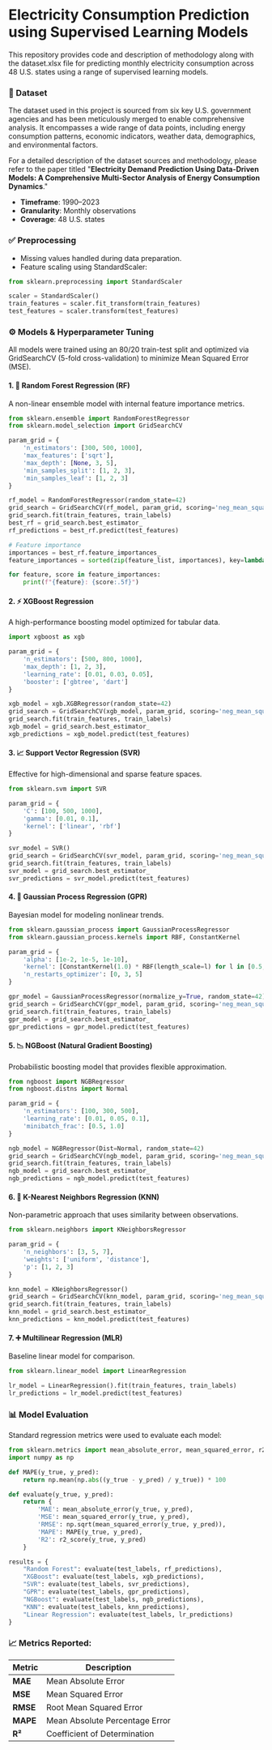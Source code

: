 # Electricity Consumption Prediction using Supervised Learning Models

This repository provides code and description of methodology along with the dataset.xlsx file for predicting monthly electricity consumption across 48 U.S. states using a range of supervised learning models.

### 📁 Dataset
The dataset used in this project is sourced from six key U.S. government agencies and has been meticulously merged to enable comprehensive analysis. It encompasses a wide range of data points, including energy consumption patterns, economic indicators, weather data, demographics, and environmental factors.

For a detailed description of the dataset sources and methodology, please refer to the paper titled "**Electricity Demand Prediction Using Data-Driven Models: A Comprehensive Multi-Sector Analysis of Energy Consumption Dynamics**."
- **Timeframe**: 1990–2023
- **Granularity**: Monthly observations
- **Coverage**: 48 U.S. states

### ✅ Preprocessing
- Missing values handled during data preparation.
- Feature scaling using StandardScaler:

```python
from sklearn.preprocessing import StandardScaler

scaler = StandardScaler()
train_features = scaler.fit_transform(train_features)
test_features = scaler.transform(test_features)
```
### ⚙️ Models & Hyperparameter Tuning
All models were trained using an 80/20 train-test split and optimized via GridSearchCV (5-fold cross-validation) to minimize Mean Squared Error (MSE).

#### 1. 🌲 Random Forest Regression (RF)

A non-linear ensemble model with internal feature importance metrics.

```python
from sklearn.ensemble import RandomForestRegressor
from sklearn.model_selection import GridSearchCV

param_grid = {
    'n_estimators': [300, 500, 1000],
    'max_features': ['sqrt'],
    'max_depth': [None, 3, 5],
    'min_samples_split': [1, 2, 3],
    'min_samples_leaf': [1, 2, 3]
}

rf_model = RandomForestRegressor(random_state=42)
grid_search = GridSearchCV(rf_model, param_grid, scoring='neg_mean_squared_error', cv=5, verbose=1, n_jobs=-1)
grid_search.fit(train_features, train_labels)
best_rf = grid_search.best_estimator_
rf_predictions = best_rf.predict(test_features)

# Feature importance
importances = best_rf.feature_importances_
feature_importances = sorted(zip(feature_list, importances), key=lambda x: x[1], reverse=True)[:10]

for feature, score in feature_importances:
    print(f"{feature}: {score:.5f}")
```
#### 2. ⚡ XGBoost Regression
A high-performance boosting model optimized for tabular data.

```python
import xgboost as xgb

param_grid = {
    'n_estimators': [500, 800, 1000],
    'max_depth': [1, 2, 3],
    'learning_rate': [0.01, 0.03, 0.05],
    'booster': ['gbtree', 'dart']
}

xgb_model = xgb.XGBRegressor(random_state=42)
grid_search = GridSearchCV(xgb_model, param_grid, scoring='neg_mean_squared_error', cv=5, verbose=1, n_jobs=-1)
grid_search.fit(train_features, train_labels)
xgb_model = grid_search.best_estimator_
xgb_predictions = xgb_model.predict(test_features)
```
#### 3. 📈 Support Vector Regression (SVR)
Effective for high-dimensional and sparse feature spaces.

```python
from sklearn.svm import SVR

param_grid = {
    'C': [100, 500, 1000],
    'gamma': [0.01, 0.1],
    'kernel': ['linear', 'rbf']
}

svr_model = SVR()
grid_search = GridSearchCV(svr_model, param_grid, scoring='neg_mean_squared_error', cv=5, verbose=1, n_jobs=-1)
grid_search.fit(train_features, train_labels)
svr_model = grid_search.best_estimator_
svr_predictions = svr_model.predict(test_features)
```
#### 4. 🔮 Gaussian Process Regression (GPR)
Bayesian model for modeling nonlinear trends.

```python
from sklearn.gaussian_process import GaussianProcessRegressor
from sklearn.gaussian_process.kernels import RBF, ConstantKernel

param_grid = {
    'alpha': [1e-2, 1e-5, 1e-10],
    'kernel': [ConstantKernel(1.0) * RBF(length_scale=l) for l in [0.5, 1.0, 2.0]],
    'n_restarts_optimizer': [0, 3, 5]
}

gpr_model = GaussianProcessRegressor(normalize_y=True, random_state=42)
grid_search = GridSearchCV(gpr_model, param_grid, scoring='neg_mean_squared_error', cv=5, verbose=1, n_jobs=-1)
grid_search.fit(train_features, train_labels)
gpr_model = grid_search.best_estimator_
gpr_predictions = gpr_model.predict(test_features)
```
#### 5. 📉 NGBoost (Natural Gradient Boosting)
Probabilistic boosting model that provides flexible approximation.

```python
from ngboost import NGBRegressor
from ngboost.distns import Normal

param_grid = {
    'n_estimators': [100, 300, 500],
    'learning_rate': [0.01, 0.05, 0.1],
    'minibatch_frac': [0.5, 1.0]
}

ngb_model = NGBRegressor(Dist=Normal, random_state=42)
grid_search = GridSearchCV(ngb_model, param_grid, scoring='neg_mean_squared_error', cv=5, verbose=1, n_jobs=-1)
grid_search.fit(train_features, train_labels)
ngb_model = grid_search.best_estimator_
ngb_predictions = ngb_model.predict(test_features)
```
#### 6. 👥 K-Nearest Neighbors Regression (KNN)
Non-parametric approach that uses similarity between observations.

```python
from sklearn.neighbors import KNeighborsRegressor

param_grid = {
    'n_neighbors': [3, 5, 7],
    'weights': ['uniform', 'distance'],
    'p': [1, 2, 3]
}

knn_model = KNeighborsRegressor()
grid_search = GridSearchCV(knn_model, param_grid, scoring='neg_mean_squared_error', cv=5, verbose=1, n_jobs=-1)
grid_search.fit(train_features, train_labels)
knn_model = grid_search.best_estimator_
knn_predictions = knn_model.predict(test_features)
```
#### 7. ➕ Multilinear Regression (MLR)
Baseline linear model for comparison.

```python
from sklearn.linear_model import LinearRegression

lr_model = LinearRegression().fit(train_features, train_labels)
lr_predictions = lr_model.predict(test_features)
```
### 📊 Model Evaluation
Standard regression metrics were used to evaluate each model:

```python
from sklearn.metrics import mean_absolute_error, mean_squared_error, r2_score
import numpy as np

def MAPE(y_true, y_pred):
    return np.mean(np.abs((y_true - y_pred) / y_true)) * 100

def evaluate(y_true, y_pred):
    return {
        'MAE': mean_absolute_error(y_true, y_pred),
        'MSE': mean_squared_error(y_true, y_pred),
        'RMSE': np.sqrt(mean_squared_error(y_true, y_pred)),
        'MAPE': MAPE(y_true, y_pred),
        'R2': r2_score(y_true, y_pred)
    }

results = {
    "Random Forest": evaluate(test_labels, rf_predictions),
    "XGBoost": evaluate(test_labels, xgb_predictions),
    "SVR": evaluate(test_labels, svr_predictions),
    "GPR": evaluate(test_labels, gpr_predictions),
    "NGBoost": evaluate(test_labels, ngb_predictions),
    "KNN": evaluate(test_labels, knn_predictions),
    "Linear Regression": evaluate(test_labels, lr_predictions)
}
```
### 📈 Metrics Reported:
| Metric | Description |
|--------|-------------|
| **MAE** | Mean Absolute Error |
| **MSE** | Mean Squared Error |
| **RMSE** | Root Mean Squared Error |
| **MAPE** | Mean Absolute Percentage Error |
| **R²** | Coefficient of Determination |
